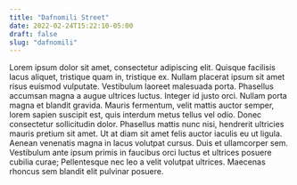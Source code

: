 ```yaml
---
title: "Dafnomili Street"
date: 2022-02-24T15:22:10-05:00
draft: false
slug: "dafnomili"
---
```


Lorem ipsum dolor sit amet, consectetur adipiscing elit. Quisque
facilisis lacus aliquet, tristique quam in, tristique ex. Nullam
placerat ipsum sit amet risus euismod vulputate. Vestibulum laoreet
malesuada porta. Phasellus accumsan magna a augue ultrices
luctus. Integer id justo orci. Nullam porta magna et blandit
gravida. Mauris fermentum, velit mattis auctor semper, lorem sapien
suscipit est, quis interdum metus tellus vel odio. Donec consectetur
sollicitudin dolor. Phasellus mattis nunc nisi, hendrerit ultricies
mauris pretium sit amet. Ut at diam sit amet felis auctor iaculis eu
ut ligula. Aenean venenatis magna in lacus volutpat cursus. Duis et
ullamcorper sem. Vestibulum ante ipsum primis in faucibus orci luctus
et ultrices posuere cubilia curae; Pellentesque nec leo a velit
volutpat ultrices. Maecenas rhoncus sem blandit elit pulvinar posuere.
